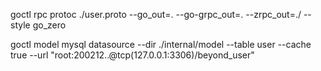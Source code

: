 goctl rpc protoc ./user.proto --go_out=. --go-grpc_out=. --zrpc_out=./ --style go_zero

goctl model mysql datasource --dir ./internal/model --table user --cache true --url "root:200212..@tcp(127.0.0.1:3306)/beyond_user"